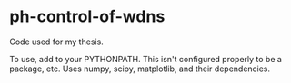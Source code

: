 # ph-control-of-wdns
Code used for my thesis.

To use, add to your PYTHONPATH. This isn't configured properly to be a package, etc. Uses numpy, scipy, matplotlib, and their dependencies.
